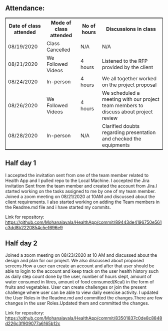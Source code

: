 ## Attendance:
<table style="width:100%;border: 1px solid black;">
<tr>
<th>Date of class attended</th>	
<th>Mode of class attended</th>
<th>No of hours</th>
<th>Discussions in class</th>
</tr>
<tr>
<td>08/19/2020</td>
<td>Class Cancelled</td>
<td>N/A</td>
<td>N/A</td>
</tr>
<tr>
<td>08/21/2020</td>
<td>We Followed Videos</td>
<td> 4 hours</td>  
<td>Listened to the RFP provided by the client</td> 
</tr>
<tr>
<td>08/24/2020</td>
<td>In-person</td>
<td> 4 hours</td>
<td>We all together worked on the project proposal</td>
</tr>
<tr>
<td>08/26/2020</td>
<td>We Followed Videos</td>
<td> 4 hours</td>
<td>We scheduled a meeting with our project team members to discuss about project review</td>
</tr>
<tr>
<td>08/28/2020</td>
<td>In-person</td>
<td>N/A</td>
<td>Clarified doubts regarding presentation and checked the equipments</td>
</tr>
</table>

## Half day 1  

I accepted the invitation sent from one of the team member related to Health App and I pulled repo to the Local Machine.
I accepted the Jira invitation Sent from the team member and created the account from Jira.I started working on the tasks assigned to me by one of my team member.
Joined a zoom meeting on 08/21/2020 at 10AM and discussed about the client requirements.
I also started working on adding the Team members in the Readme.md file and i have started my commits.  

Link for repository: https://github.com/Mohanalavala/HealthApp/commit/89443de4196750e561c3dd8b2220854c5ef696e9

## Half day 2

Joined a zoom meeting on 08/23/2020 at 10 AM and discussed about the design and plan for our project.
We also discussed about proposed screens.How a user can create an account and after that user should be able to login to the account and keep track on the user health history such as daily step count done by the user, number of hours slept, amount of water consumed in litres, amount of food consumed(Kcal) in the form of fruits and vegetables.
User can create challenges or join the present challenge where user can be able to view daily exercise activity.
I updated the User Roles in the Readme.md and committed the changes.There are few changes in the user Roles.Updated them and committed the changes.

Link for repository: https://github.com/Mohanalavala/HealthApp/commit/83501837c0de8c8848d226c3f909077a6165b12c






